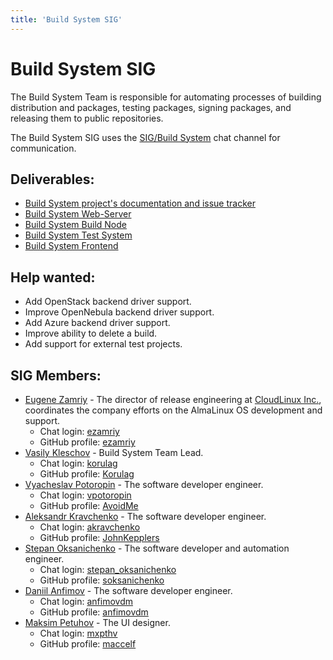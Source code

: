 ```yaml
---
title: 'Build System SIG'
---
```


# Build System SIG

The Build System Team is responsible for automating processes of building distribution and packages, testing packages, signing packages, and releasing them to public repositories.

The Build System SIG uses the [SIG/Build System](https://chat.almalinux.org/almalinux/channels/build-system) chat channel for communication.

## Deliverables:
* [Build System project's documentation and issue tracker](https://github.com/AlmaLinux/build-system)
* [Build System Web-Server](https://github.com/AlmaLinux/albs-web-server)
* [Build System Build Node](https://github.com/AlmaLinux/albs-node)
* [Build System Test System](https://github.com/AlmaLinux/alts)
* [Build System Frontend](https://github.com/AlmaLinux/albs-frontend)

## Help wanted:

* Add OpenStack backend driver support.
* Improve OpenNebula backend driver support.
* Add Azure backend driver support.
* Improve ability to delete a build. 
* Add support for external test projects.

## SIG Members:
* [Eugene Zamriy](mailto:ezamriy@almalinux.org) - The director of release
  engineering at [CloudLinux Inc.](https://cloudlinux.com/), coordinates the
  company efforts on the AlmaLinux OS development and support.
  * Chat login: [ezamriy](https://chat.almalinux.org/almalinux/messages/@ezamriy)
  * GitHub profile: [ezamriy](https://github.com/ezamriy)
* [Vasily Kleschov](mailto:vkleschov@cloudlinux.com) - Build System Team Lead.
  * Chat login: [korulag](https://chat.almalinux.org/almalinux/messages/@korulag)
  * GitHub profile: [Korulag](https://github.com/Korulag)
* [Vyacheslav Potoropin](mailto:vpotoropin@cloudlinux.com) - The software developer engineer.
  * Chat login: [vpotoropin](https://chat.almalinux.org/almalinux/messages/@vpotoropin)
  * GitHub profile: [AvoidMe](https://github.com/AvoidMe)
* [Aleksandr Kravchenko](mailto:akravchenko@cloudlinux.com) - The software developer engineer.
  * Chat login: [akravchenko](https://chat.almalinux.org/almalinux/messages/@akravchenko)
  * GitHub profile: [JohnKepplers](https://github.com/JohnKepplers)
* [Stepan Oksanichenko](mailto:soksanichenko@cloudlinux.com) - The software developer and automation engineer.
  * Chat login: [stepan_oksanichenko](https://chat.almalinux.org/almalinux/messages/@stepan_oksanichenko)
  * GitHub profile: [soksanichenko](https://github.com/soksanichenko)
* [Daniil Anfimov](mailto:danfimov@cloudlinux.com) - The software developer engineer.
  * Chat login: [anfimovdm](https://chat.almalinux.org/almalinux/messages/@anfimovdm)
  * GitHub profile: [anfimovdm](https://github.com/anfimovdm)
* [Maksim Petuhov](mailto:mpetuhov@cloudlinux.com) - The UI designer.
    * Chat login: [mxpthv](https://chat.almalinux.org/almalinux/messages/@mxpthv)
    * GitHub profile: [maccelf](https://github.com/maccelf)

